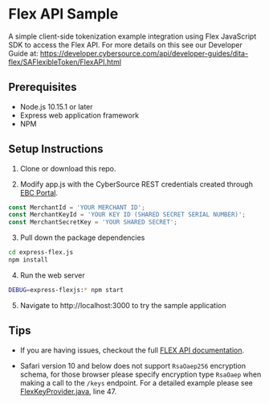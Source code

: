 # Flex API Sample

A simple client-side tokenization example integration using Flex JavaScript SDK to access the Flex API. For more details on this see our Developer Guide at: https://developer.cybersource.com/api/developer-guides/dita-flex/SAFlexibleToken/FlexAPI.html 

## Prerequisites

- Node.js 10.15.1 or later
- Express web application framework
- NPM

## Setup Instructions

1. Clone or download this repo.

2. Modify app.js with the CyberSource REST credentials created through [EBC Portal](https://ebc2test.cybersource.com/).

  ```javascript
  const MerchantId = 'YOUR MERCHANT ID';
  const MerchantKeyId = 'YOUR KEY ID (SHARED SECRET SERIAL NUMBER)';
  const MerchantSecretKey = 'YOUR SHARED SECRET';
  ```

3. Pull down the package dependencies
  ```bash
  cd express-flex.js
  npm install
  ```

4. Run the web server
```bash
DEBUG=express-flexjs:* npm start
```

5. Navigate to http://localhost:3000 to try the sample application

## Tips

- If you are having issues, checkout the full [FLEX API documentation](https://developer.cybersource.com/api/developer-guides/dita-flex/SAFlexibleToken/FlexAPI.html).

- Safari version 10 and below does not support `RsaOaep256` encryption schema, for those browser please specify encryption type `RsaOaep` when making a call to the `/keys` endpoint.  For a detailed example please see [FlexKeyProvider.java](./src/main/java/com.cybersource/example/FlexKeyProvider.java), line 47.
